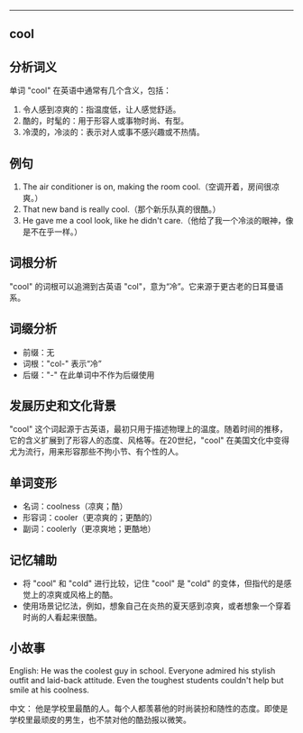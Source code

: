 
---------------
## cool
## 分析词义

单词 "cool" 在英语中通常有几个含义，包括：
1. 令人感到凉爽的：指温度低，让人感觉舒适。
2. 酷的，时髦的：用于形容人或事物时尚、有型。
3. 冷漠的，冷淡的：表示对人或事不感兴趣或不热情。

## 例句

1. The air conditioner is on, making the room cool.（空调开着，房间很凉爽。）
2. That new band is really cool.（那个新乐队真的很酷。）
3. He gave me a cool look, like he didn't care.（他给了我一个冷淡的眼神，像是不在乎一样。）

## 词根分析

"cool" 的词根可以追溯到古英语 "col"，意为“冷”。它来源于更古老的日耳曼语系。

## 词缀分析

- 前缀：无
- 词根："col-" 表示“冷”
- 后缀："-" 在此单词中不作为后缀使用

## 发展历史和文化背景

"cool" 这个词起源于古英语，最初只用于描述物理上的温度。随着时间的推移，它的含义扩展到了形容人的态度、风格等。在20世纪，"cool" 在美国文化中变得尤为流行，用来形容那些不拘小节、有个性的人。

## 单词变形

- 名词：coolness（凉爽；酷）
- 形容词：cooler（更凉爽的；更酷的）
- 副词：coolerly（更凉爽地；更酷地）

## 记忆辅助

- 将 "cool" 和 "cold" 进行比较，记住 "cool" 是 "cold" 的变体，但指代的是感觉上的凉爽或风格上的酷。
- 使用场景记忆法，例如，想象自己在炎热的夏天感到凉爽，或者想象一个穿着时尚的人看起来很酷。

## 小故事

English:
He was the coolest guy in school. Everyone admired his stylish outfit and laid-back attitude. Even the toughest students couldn't help but smile at his coolness.

中文：
他是学校里最酷的人。每个人都羡慕他的时尚装扮和随性的态度。即使是学校里最顽皮的男生，也不禁对他的酷劲报以微笑。

